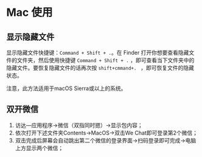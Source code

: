 # Mac 使用

## 显示隐藏文件

显示隐藏文件快捷键：`Command + Shift + .`。在 Finder 打开你想要查看隐藏文件的文件夹，然后使用快捷键 `Command + Shift + .` ，即可查看当下文件夹中的隐藏文件。要恢复隐藏文件的话再次按 `shift+cmmand+. ` ，即可恢复文件的隐藏状态。

注意，此方法适用于macOS Sierra或以上的系统。

## 双开微信

1. 访达—应用程序→微信（双指同时摁）→显示包内容；
2. 依次打开下述⽂件夹Contents→MacOS→双击We Chat即可登录第2个微信；
3. 双击完成后屏幕会自动跳出第二个微信的登录界面→扫码登录即可完成→电脑上方显示两个微信；